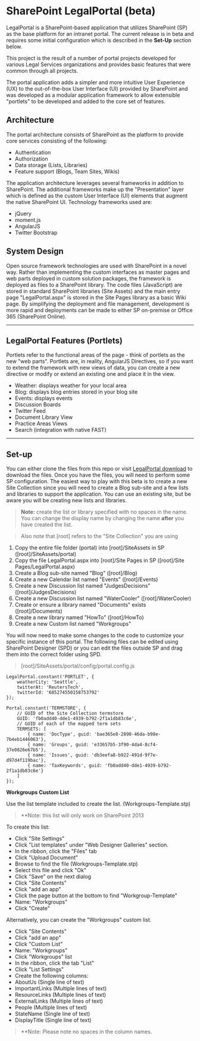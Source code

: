 ﻿**SharePoint LegalPortal** (beta)
===========================

LegalPortal is a SharePoint-based application that utilizes SharePoint (SP) as 
the base platform for an intranet portal. The current release is in beta and 
requires some initial configuration which is described in the **Set-Up** section 
below.

This project is the result of a number of portal projects developed for various 
Legal Services organizations and provides basic features that were common through 
all projects.

The portal application adds a simpler and more intuitive User Experience (UX) to 
the out-of-the-box User Interface (UI) provided by SharePoint and was developed as 
a modular application framework to allow extensible "portlets" to be developed and 
added to the core set of features. 

Architecture
---------------
The portal architecture consists of SharePoint as the platform to provide core 
services consisting of the following:

- Authentication
- Authorization
- Data storage (Lists, Libraries)
- Feature support (Blogs, Team Sites, Wikis)

The application architecture leverages several frameworks in addition to SharePoint. 
The additional frameworks make up the "Presentation" layer which is defined as the 
custom User Interface (UI) elements that augment the native SharePoint UI. 
Technology frameworks used are:

- jQuery
- moment.js
- AngularJS
- Twitter Bootstrap

System Design
--------
Open source framework technologies are used with SharePoint in a novel way. 
Rather than implementing the custom interfaces as master pages and web parts 
deployed in custom solution packages, the framework is deployed as files to a 
SharePoint library. The code files (JavaScript)  are stored in standard SharePoint 
libraries (Site Assets) and the main entry page "LegalPortal.aspx" is stored in the Site Pages 
library as a basic Wiki page. By simplifying the deployment and file management, 
development is more rapid and deployments can be made to either SP 
on-premise or Office 365 (SharePoint Online).

---------

LegalPortal Features (Portlets)
------------
Portlets refer to the functional areas of the page - think of portlets as
the new "web parts". Portlets are, in reality, AngularJS Directives, so if
you want to extend the framework with new views of data, you can create a 
new directive or modify or extend an existing one and place it in the view.

- Weather: displays weather for your local area
- Blog: displays blog entries stored in your blog site
- Events: displays events
- Discussion Boards
- Twitter Feed 
- Document Library View
- Practice Areas Views
- Search (integration with native FAST)
----------

Set-up
--------
You can either clone the files from this repo or visit [LegalPortal download](http://nuveminc.com/legalportal/download) to download the files.
Once you have the files, you will need to perform some SP configuration.
The easiest way to play with this beta is to create a new Site Collection since you will need to create a Blog sub-site and a few lists and libraries to support the application. You can use an existing site, but be aware you will be creating new lists and libraries.

>**Note:** create the list or library specified with no spaces in the name. 
You can change the display name by changing the name **after** you have created the list.

>Also note that [root] refers to the "Site Collection" you are using

 1. Copy the entire file folder (portal) into [root]/SiteAssets in SP ([root]/SiteAssets/portal) 
 2. Copy the file LegalPortal.aspx into [root]/Site Pages in SP ([root]/Site Pages/LegalPortal.aspx)
 3. Create a Blog sub-site named "Blog" ([root]/Blog)
 4. Create a new Calendar list named "Events" ([root]/Events)
 5. Create a new Discussion list named "JudgesDecisions" ([root]/JudgesDecisions)
 7. Create a new Discussion list named "WaterCooler" ([root]/WaterCooler)
 6. Create or ensure a library named "Documents" exists ([root]/Documents)
 7. Create a new library named "HowTo" ([root]/HowTo)
 8. Create a new Custom list named "Workgroups"

You will now need to make some changes to the code to customize your specific instance of this portal. The following files can be edited using SharePoint Designer (SPD) or you can edit the files outside SP and drag them into the correct folder using SPD.

> [root]/SiteAssets/portal/config/portal.config.js
```
LegalPortal.constant('PORTLET', {
    weatherCity: 'Seattle',
    twitterAt: 'ReutersTech',
    twitterId: '685274550158753792'
});
```
```
Portal.constant('TERMSTORE', {
    // GUID of the Site Collection termstore
    GUID: 'fb0add40-dde1-4939-b792-2f1a1db83c6e',
    // GUID of each of the mapped term sets
    TERMSETS: [
        { name: 'DocType', guid: 'bae365e8-2890-46da-b98e-7b4eb1446063'},
        { name: 'Groups', guid: 'e33657b5-3f90-4da4-8cf4-37e0826e67b5'},
        { name: 'Issues', guid: 'db3eefa8-b922-491d-9f7e-d97d4f119bac'},
        { name: 'TaxKeywords', guid: 'fb0add40-dde1-4939-b792-2f1a1db83c6e'}
    ]
});
```

**Workgroups Custom List**

Use the list template included to create the list.
(Workgroups-Template.stp)

>**Note: this list will only work on SharePoint 2013

To create this list:
 - Click "Site Settings"
 - Click "List templates" under "Web Designer Galleries" section.
 - In the ribbon, click the "Files" tab
 - Click "Upload Document"
 - Browse to find the file (Workgroups-Template.stp)
 - Select this file and click "Ok"
 - Click "Save" on the next dialog
 - Click "Site Contents"
 - Click "add an app"
 - Click the page button at the bottom to find "Workgroup-Template"
 - Name: "Workgroups"
 - Click "Create"
 
Alternatively, you can create the "Workgroups" custom list.
 - Click "Site Contents"
 - Click "add an app"
 - Click "Custom List"
 - Name: "Workgroups"
 - Click "Workgroups" list
 - In the ribbon, click the tab "List"
 - Click "List Settings"
 - Create the following columns:
  - AboutUs (Single line of text)
  - ImportantLinks (Multiple lines of text)
  - ResourceLinks (Multiple lines of text)
  - ExternalLinks (Multiple lines of text)
  - People (Multiple lines of text)
  - StateName (Single line of text)
  - DisplayTitle (Single line of text)
 
 
 > **Note: Please note no spaces in the column names.
 
